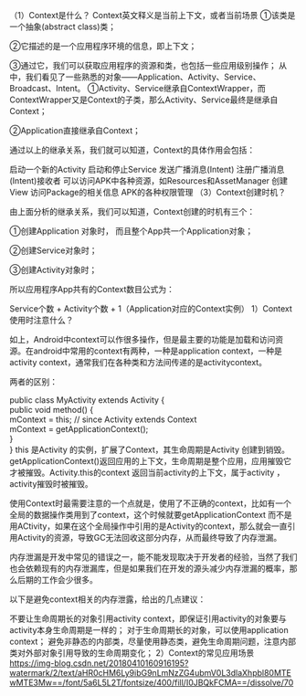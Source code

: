 （1）Context是什么？
Context英文释义是当前上下文，或者当前场景
①该类是一个抽象(abstract class)类；

②它描述的是一个应用程序环境的信息，即上下文；

③通过它，我们可以获取应用程序的资源和类，也包括一些应用级别操作；
从中，我们看见了一些熟悉的对象——Application、Activity、Service、Broadcast、Intent。
①Activity、Service继承自ContextWrapper，而ContextWrapper又是Context的子类，那么Activity、Service最终是继承自Context；

②Application直接继承自Context；

通过以上的继承关系，我们就可以知道，Context的具体作用会包括：

启动一个新的Activity
启动和停止Service
发送广播消息(Intent)
注册广播消息(Intent)接收者
可以访问APK中各种资源，如Resources和AssetManager
创建View
访问Package的相关信息
APK的各种权限管理
（3）Context创建时机？

由上面分析的继承关系，我们可以知道，Context创建的时机有三个：

①创建Application 对象时， 而且整个App共一个Application对象；

②创建Service对象时；

③创建Activity对象时；

所以应用程序App共有的Context数目公式为：

Service个数 + Activity个数 + 1（Application对应的Context实例）
1）Context使用时注意什么？

如上，Android中context可以作很多操作，但是最主要的功能是加载和访问资源。在android中常用的context有两种，一种是application context，一种是activity context，通常我们在各种类和方法间传递的是activitycontext。

两者的区别：

public class MyActivity extends Activity {  
    public void method() {  
        mContext = this; // since Activity extends Context  
        mContext = getApplicationContext();  
    }  
}
this 是Activity 的实例，扩展了Context，其生命周期是Activity 创建到销毁。getApplicationContext()返回应用的上下文，生命周期是整个应用，应用摧毁它才被摧毁。Activity.this的context 返回当前activity的上下文，属于activity ，activity摧毁时被摧毁。

使用Context时最需要注意的一个点就是，使用了不正确的context，比如有一个全局的数据操作类用到了context，这个时候就要getApplicationContext 而不是用ACtivity，如果在这个全局操作中引用的是Activity的context，那么就会一直引用Activity的资源，导致GC无法回收这部分内存，从而最终导致了内存泄漏。

内存泄漏是开发中常见的错误之一，能不能发现取决于开发者的经验，当然了我们也会依赖现有的内存泄漏库，但是如果我们在开发的源头减少内存泄漏的概率，那么后期的工作会少很多。

以下是避免context相关的内存泄露，给出的几点建议：

不要让生命周期长的对象引用activity context，即保证引用activity的对象要与activity本身生命周期是一样的；
对于生命周期长的对象，可以使用application context；
避免非静态的内部类，尽量使用静态类，避免生命周期问题，注意内部类对外部对象引用导致的生命周期变化；
2）Context的常见应用场景
https://img-blog.csdn.net/20180410160916195?watermark/2/text/aHR0cHM6Ly9ibG9nLmNzZG4ubmV0L3dlaXhpbl80MTEwMTE3Mw==/font/5a6L5L2T/fontsize/400/fill/I0JBQkFCMA==/dissolve/70
